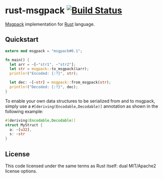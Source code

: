 # rust-msgpack [![Build Status][travis-image]][travis-link]

[travis-image]: https://travis-ci.org/mneumann/rust-msgpack.png?branch=master
[travis-link]: https://travis-ci.org/mneumann/rust-msgpack

[Msgpack][msgpack-home] implementation for [Rust][rust-home] language.

[msgpack-home]: http://www.msgpack.org
[rust-home]: http://www.rust-lang.org

## Quickstart

```rust
extern mod msgpack = "msgpack#0.1";

fn main() {
  let arr = ~[~"str1", ~"str2"];
  let str = msgpack::to_msgpack(&arr);
  println!("Encoded: {:?}", str);

  let dec: ~[~str] = msgpack::from_msgpack(str);
  println!("Decoded: {:?}", dec);
}
```

To enable your own data structures to be serialized from and to msgpack, simply
use a <code>#[deriving(Encodable,Decodable)]</code> annotation as shown in the
following example:

```rust
#[deriving(Encodable,Decodable)]
struct MyStruct {
  a: ~[u32],
  s: ~str
}
```

## License

This code licensed under the same terms as Rust itself: dual MIT/Apache2 license options.
